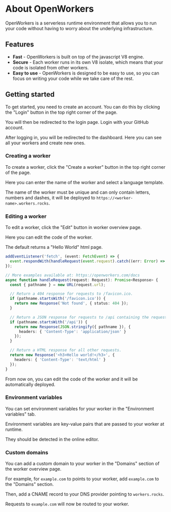 # About OpenWorkers

OpenWorkers is a serverless runtime environment that allows you to run your code without having to worry about the underlying infrastructure.

## Features

- **Fast** - OpenWorkers is built on top of the javascript V8 engine.
- **Secure** - Each worker runs in its own V8 isolate, which means that your code is isolated from other workers.
- **Easy to use** - OpenWorkers is designed to be easy to use, so you can focus on writing your code while we take care of the rest.

## Getting started

To get started, you need to create an account. You can do this by clicking the "Login" button in the top right corner of the page.

You will then be redirected to the login page. Login with your GitHub account.

After logging in, you will be redirected to the dashboard. Here you can see all your workers and create new ones.

### Creating a worker

To create a worker, click the "Create a worker" button in the top right corner of the page.

Here you can enter the name of the worker and select a language template.

The name of the worker must be unique and can only contain letters, numbers and dashes, it will be deployed to `https://<worker-name>.workers.rocks`.

### Editing a worker

To edit a worker, click the "Edit" button in worker overview page.

Here you can edit the code of the worker.

The default returns a "Hello World" html page.

```typescript
addEventListener('fetch', (event: FetchEvent) => {
  event.respondWith(handleRequest(event.request).catch((err: Error) => new Response(err.stack, { status: 500 })));
});

// More examples available at: https://openworkers.com/docs
async function handleRequest(request: Request): Promise<Response> {
  const { pathname } = new URL(request.url);

  // Return a 404 response for requests to /favicon.ico.
  if (pathname.startsWith('/favicon.ico')) {
    return new Response('Not found', { status: 404 });
  }

  // Return a JSON response for requests to /api containing the requested pathname.
  if (pathname.startsWith('/api')) {
    return new Response(JSON.stringify({ pathname }), {
      headers: { 'Content-Type': 'application/json' }
    });
  }

  // Return a HTML response for all other requests.
  return new Response('<h3>Hello world!</h3>', {
    headers: { 'Content-Type': 'text/html' }
  });
}
```

From now on, you can edit the code of the worker and it will be automatically deployed.

### Environment variables

You can set environment variables for your worker in the "Environment variables" tab.

Environment variables are key-value pairs that are passed to your worker at runtime.

They should be detected in the online editor.

### Custom domains

You can add a custom domain to your worker in the "Domains" section of the worker overview page.

For example, for `example.com` to points to your worker, add `example.com` to the "Domains" section.

Then, add a CNAME record to your DNS provider pointing to `workers.rocks`.

Requests to `example.com` will now be routed to your worker.
